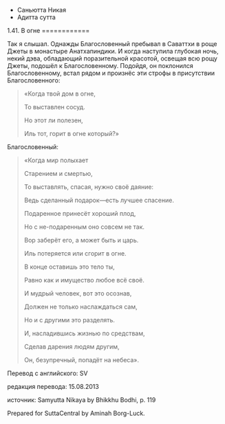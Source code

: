 









* Саньютта Никая
* Адитта сутта


1\.41\. В огне
\=\=\=\=\=\=\=\=\=\=\=\=



Так я слышал\. Однажды Благословенный пребывал в Саваттхи в роще Джеты в монастыре Анатхапиндики\. И когда наступила глубокая ночь, некий дэва, обладающий поразительной красотой, освещая всю рощу Джеты, подошёл к Благословенному\. Подойдя, он поклонился Благословенному, встал рядом и произнёс эти строфы в присутствии Благословенного:



> «Когда твой дом в огне,  
> 
> То выставлен сосуд\.  
> 
> Но этот ли полезен,  
> 
> Иль тот, горит в огне который?»


Благословенный:



> «Когда мир полыхает  
> 
> Старением и смертью,  
> 
> То выставлять, спасая, нужно своё даяние:  
> 
> Ведь сделанный подарок—есть лучшее спасение\.  
> 
>   
> 
> Подаренное принесёт хороший плод,  
> 
> Но с не\-подаренным оно совсем не так\.  
> 
> Вор заберёт его, а может быть и царь\.  
> 
> Иль потеряется или сгорит в огне\.  
> 
>   
> 
> В конце оставишь это тело ты,  
> 
> Равно как и имущество любое всё своё\.  
> 
> И мудрый человек, вот это осознав,  
> 
> Должен не только наслаждаться сам,  
> 
> Но и с другими это разделять\.  
> 
> И, насладившись жизнью по средствам,  
> 
> Сделав дарения людям другим,  
> 
> Он, безупречный, попадёт на небеса»\.



Перевод с английского: SV


редакция перевода: 15\.08\.2013


источник: Samyutta Nikaya by Bhikkhu Bodhi, p\. 119


Prepared for SuttaCentral by Aminah Borg\-Luck\.






